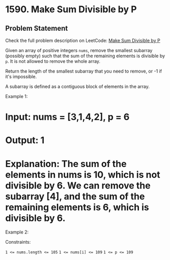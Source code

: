 # 1590. Make Sum Divisible by P

## Problem Statement
Check the full problem description on LeetCode: [Make Sum Divisible by P](https://leetcode.com/problems/make-sum-divisible-by-p/description/?envType=daily-question&envId=2024-10-03)

Given an array of positive integers `nums`, remove the smallest subarray (possibly empty) such that the sum of the remaining elements is divisible by `p`. It is not allowed to remove the whole array.

Return the length of the smallest subarray that you need to remove, or -1 if it's impossible.

A subarray is defined as a contiguous block of elements in the array.

 

Example 1:

# Input: nums = [3,1,4,2], p = 6
# Output: 1
# Explanation: The sum of the elements in nums is 10, which is not divisible by 6. We can remove the subarray [4], and the sum of the remaining elements is 6, which is divisible by 6.
Example 2:

Constraints:

`1 <= nums.length <= 105`
`1 <= nums[i] <= 109`
`1 <= p <= 109`